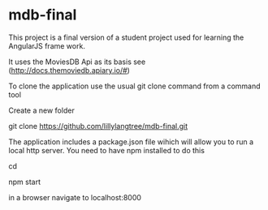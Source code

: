 # mdb-final 

This project is a final version of a student project used for
learning the AngularJS frame work.

It uses the MoviesDB Api as its basis see (http://docs.themoviedb.apiary.io/#)

To clone the application use the usual git clone command from a command tool

Create a new folder <folder name>

git clone https://github.com/lillylangtree/mdb-final.git

The application includes a package.json file wihich will allow you to run a 
local http server. You need to have npm installed to do this

cd <folder name>

npm start

in a browser navigate to localhost:8000
